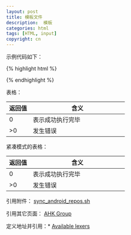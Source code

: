 ```yaml
---
layout: post
title: 模板文件
description:  模板
categories: html
tags: [HTML, input]
copyright: cn
---
```


示例代码如下：

{% highlight html %}
<html>

</html>
{% endhighlight %}


表格：

<table width="100%">
    <thead>
        <tr>
            <th width="20%">返回值</th>
            <th width="80%">含义</th>
        </tr>
    </thead>
    <tbody>
        <tr>
            <td>0</td>
            <td>表示成功执行完毕</td>
        </tr>
        <tr>
            <td> >0 </td>
            <td>发生错误</td>
        </tr>
    </tbody>
</table>

紧凑模式的表格：
<table width="100%">
    <thead>
        <tr><th width="20%">返回值</th><th width="80%">含义</th></tr>
    </thead>
    <tbody>
        <tr><td>0</td><td>表示成功执行完毕</td></tr>
        <tr><td> >0 </td><td>发生错误</td></tr>
    </tbody>
</table>

引用附件： [sync_android_repos.sh](/attachments/sync_android_repos.sh)

引用其它页面： [AHK Group](/2011/07/03/autohotkey.html) 

定义地址并引用：* [Available lexers][lexers]

[lexers]: http://pygments.org/docs/lexers/



